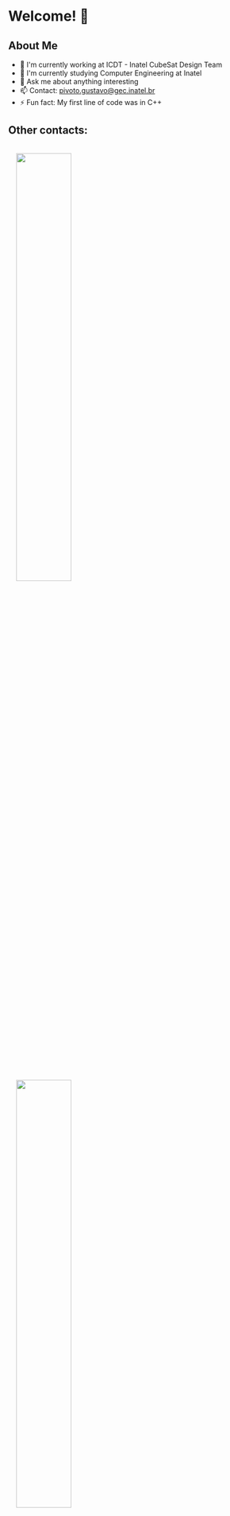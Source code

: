 # Welcome! 👋

## About Me

- 🔭 I'm currently working at ICDT - Inatel CubeSat Design Team
- 🌱 I'm currently studying Computer Engineering at Inatel
- 💬 Ask me about anything interesting
- 📫 Contact: pivoto.gustavo@gec.inatel.br
- ⚡ Fun fact: My first line of code was in C++

## Other contacts:

<p style="margin:0.5rem; width: 100%; font-size: 100%" >

  <a href="https://www.linkedin.com/in/gustavo-pivoto-ambrósio-263bb8252/">
  <img style="margin:1rem 0.5rem; height: 47%;" src="https://img.shields.io/badge/-LinkedIn-%230077B5?style=for-the-badge&logo=linkedin&logoColor=white">
  </a>
  <a href="https://www.instagram.com/gu.pivoto/">
  <img style="margin:1rem 0.5rem; height: 47%;" src="https://img.shields.io/badge/instagram-%23E4405F.svg?&style=for-the-badge&logo=instagram&logoColor=white" />
  </a>

</p>
